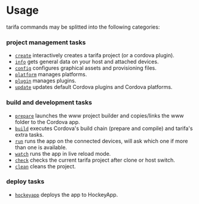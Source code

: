 # Usage

tarifa commands may be splitted into the following categories:

### project management tasks

* [`create`](./create.md) interactively creates a tarifa project (or a cordova plugin).
* [`info`](./info.md) gets general data on your host and attached devices.
* [`config`](./config.md) configures graphical assets and provisioning files.
* [`platform`](./platform.md) manages platforms.
* [`plugin`](./plugin.md) manages plugins.
* [`update`](./update.md) updates default Cordova plugins and Cordova platforms.

### build and development tasks

* [`prepare`](./prepare.md) launches the www project builder and copies/links the www folder to the Cordova app.
* [`build`](./build.md) executes Cordova's build chain (prepare and compile) and tarifa's extra tasks.
* [`run`](./run.md) runs the app on the connected devices, will ask which one if more than
one is available.
* [`watch`](./watch.md) runs the app in live reload mode.
* [`check`](./check.md) checks the current tarifa project after clone or host switch.
* [`clean`](./clean.md) cleans the project.

### deploy tasks

* [`hockeyapp`](./hockeyapp.md) deploys the app to HockeyApp.
